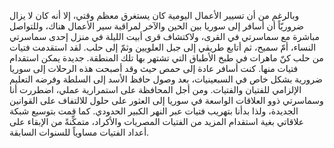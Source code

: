 وبالرغم من أن تسيير الأعمال اليومية كان يستغرق معظم وقتي، إلا أنه كان لا يزال ضروريّاً أن أسافر إلى سوريا بين الحين والآخر لمراقبة سير الأعمال هناك، وللتواصل مباشرة مع سماسرتي في القرى، ولاكتشاف قرى أبيت الليلة في منزل إحدى سماسرتي النساء، أمّ سميح، ثم أتابع طريقي إلى جبل العلويين وثمّ إلى حلب. لقد استقدمت فتيات من حلب كنّ ماهرات في طبخ الأطباق التي تشتهر بها تلك المنطقة. جديدة يمكن استقدام فتيات منها. كنت أسافر عادة إلى حمص حيث وقد أصبحت هذه الرحلات إلى سوريا ضرورية بشكل خاص في السبعينيات، بعد وصول حافظ الأسد إلى السلطة وفرضه التعليم الإلزامي للفتيان والفتيات. ومن أجل المحافظة على استمرارية عملي، اضطررت أنا وسماسرتي ذوو العلاقات الواسعة في سوريا إلى العثور على حلول للالتفاف على القوانين الجديدة، ولذا بدأنا بتهريب فتيات عبر النهر الكبير الحدودي. كما قمت بتوسيع شبكة علاقاتي بغية استقدام المزيد من الفتيات المصريات والأكراد، متمكِّنةً من الإبقاء على أعداد الفتيات مساوياً للسنوات السابقة.

